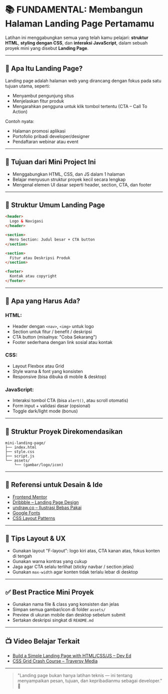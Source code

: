 # 📚 FUNDAMENTAL: Membangun Halaman Landing Page Pertamamu

Latihan ini menggabungkan semua yang telah kamu pelajari: **struktur HTML**, **styling dengan CSS**, dan **interaksi JavaScript**, dalam sebuah proyek mini yang disebut **Landing Page**.

---

## 🧭 Apa Itu Landing Page?

Landing page adalah halaman web yang dirancang dengan fokus pada satu tujuan utama, seperti:

- Menyambut pengunjung situs
- Menjelaskan fitur produk
- Mengarahkan pengguna untuk klik tombol tertentu (CTA – Call To Action)

Contoh nyata:

- Halaman promosi aplikasi
- Portofolio pribadi developer/designer
- Pendaftaran webinar atau event

---

## 🎯 Tujuan dari Mini Project Ini

- Menggabungkan HTML, CSS, dan JS dalam 1 halaman
- Belajar menyusun struktur proyek kecil secara lengkap
- Mengenal elemen UI dasar seperti header, section, CTA, dan footer

---

## 🧱 Struktur Umum Landing Page

```html
<header>
  Logo & Navigasi
</header>

<section>
  Hero Section: Judul besar + CTA button
</section>

<section>
  Fitur atau Deskripsi Produk
</section>

<footer>
  Kontak atau copyright
</footer>
```

---

## 🎨 Apa yang Harus Ada?

### HTML:

- Header dengan `<nav>`, `<img>` untuk logo
- Section untuk fitur / benefit / deskripsi
- CTA button (misalnya: "Coba Sekarang")
- Footer sederhana dengan link sosial atau kontak

### CSS:

- Layout Flexbox atau Grid
- Style warna & font yang konsisten
- Responsive (bisa dibuka di mobile & desktop)

### JavaScript:

- Interaksi tombol CTA (bisa `alert()`, atau scroll otomatis)
- Form input + validasi dasar (opsional)
- Toggle dark/light mode (bonus)

---

## 📁 Struktur Proyek Direkomendasikan

```
mini-landing-page/
├── index.html
├── style.css
├── script.js
└── assets/
    └── (gambar/logo/icon)
```

---

## 🔗 Referensi untuk Desain & Ide

- [Frontend Mentor](https://www.frontendmentor.io/)
- [Dribbble – Landing Page Design](https://dribbble.com/tags/landing_page)
- [undraw.co – Ilustrasi Bebas Pakai](https://undraw.co/)
- [Google Fonts](https://fonts.google.com/)
- [CSS Layout Patterns](https://1linelayouts.glitch.me/)

---

## 📌 Tips Layout & UX

- Gunakan layout "F-layout": logo kiri atas, CTA kanan atas, fokus konten di tengah
- Gunakan warna kontras yang cukup
- Jaga agar CTA selalu terlihat (sticky navbar / section jelas)
- Gunakan `max-width` agar konten tidak terlalu lebar di desktop

---

## ✅ Best Practice Mini Proyek

- Gunakan nama file & class yang konsisten dan jelas
- Simpan semua gambar/icon di folder `assets/`
- Preview di ukuran mobile dan desktop sebelum submit
- Sertakan deskripsi singkat di `README.md`

---

## 📺 Video Belajar Terkait

- [Build a Simple Landing Page with HTML/CSS/JS – Dev Ed](https://www.youtube.com/watch?v=27JtRAI3QO8)
- [CSS Grid Crash Course – Traversy Media](https://www.youtube.com/watch?v=jV8B24rSN5o)

---

> "Landing page bukan hanya latihan teknis — ini tentang menyampaikan pesan, tujuan, dan kepribadianmu sebagai developer." 🚀

